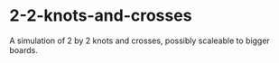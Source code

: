 # 2-2-knots-and-crosses
A simulation of 2 by 2 knots and crosses, possibly scaleable to bigger boards.
